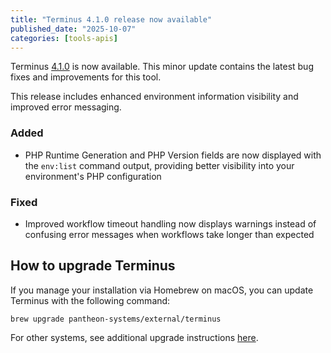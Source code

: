 ```yaml
---
title: "Terminus 4.1.0 release now available"
published_date: "2025-10-07"
categories: [tools-apis]
---
```


Terminus [4.1.0](https://github.com/pantheon-systems/terminus/releases/tag/4.1.0) is now available. This minor update contains the latest bug fixes and improvements for this tool.

This release includes enhanced environment information visibility and improved error messaging.

### Added
- PHP Runtime Generation and PHP Version fields are now displayed with the `env:list` command output, providing better visibility into your environment's PHP configuration

### Fixed
- Improved workflow timeout handling now displays warnings instead of confusing error messages when workflows take longer than expected

## How to upgrade Terminus
If you manage your installation via Homebrew on macOS, you can update Terminus with the following command:

```shell{promptUser: user}
brew upgrade pantheon-systems/external/terminus
```
For other systems, see additional upgrade instructions [here](/terminus/install).